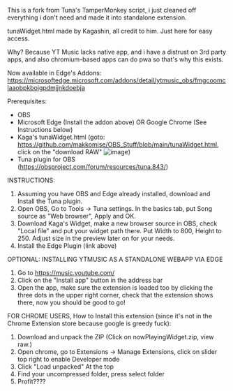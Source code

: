 This is a fork from Tuna's TamperMonkey script, i just cleaned off everything i don't need and made it into standalone extension.

tunaWidget.html made by Kagashin, all credit to him. Just here for easy access.

Why? Because YT Music lacks native app, and i have a distrust on 3rd party apps, and also chromium-based apps can do pwa so that's why this exists.

Now available in Edge's Addons: https://microsoftedge.microsoft.com/addons/detail/ytmusic_obs/fmgcoomclaaobpkbojgpdmjjnkdoebja

Prerequisites: 
- OBS
- Microsoft Edge (Install the addon above) OR Google Chrome (See Instructions below)
- Kaga's tunaWidget.html (goto: https://github.com/makkomise/OBS_Stuff/blob/main/tunaWidget.html, click on the "download RAW" ![image](https://github.com/user-attachments/assets/2bc62308-a177-4bfa-9b27-d718b212abbd))
- Tuna plugin for OBS (https://obsproject.com/forum/resources/tuna.843/)


INSTRUCTIONS:

1) Assuming you have OBS and Edge already installed, download and Install the Tuna plugin.
2) Open OBS, Go to Tools -> Tuna settings. In the basics tab, put Song source as "Web browser", Apply and OK.
3) Download Kaga's Widget, make a new browser source in OBS, check "Local file" and put your widget path there. Put Width to 800, Height to 250. Adjust size in the preview later on for your needs.
4) Install the Edge Plugin (link above)

OPTIONAL: INSTALLING YTMUSIC AS A STANDALONE WEBAPP VIA EDGE

1) Go to https://music.youtube.com/
2) Click on the "Install app" button in the address bar
3) Open the app, make sure the extension is loaded too by clicking the three dots in the upper right corner, check that the extension shows there, now you should be good to go!






FOR CHROME USERS, How to Install this extension (since it's not in the Chrome Extension store because google is greedy fuck):

1) Download and unpack the ZIP (Click on nowPlayingWidget.zip, view raw.)
2) Open chrome, go to Extensions -> Manage Extensions, click on slider top right to enable Developer mode
4) Click "Load unpacked" At the top
5) Find your uncompressed folder, press select folder
6) Profit????


